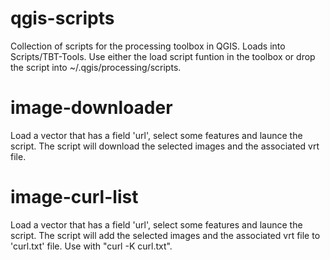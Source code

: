 # qgis-scripts
Collection of scripts for the processing toolbox in QGIS. Loads into Scripts/TBT-Tools. Use either the load script funtion in the toolbox or drop the script into ~/.qgis/processing/scripts.
# image-downloader
Load a vector that has a field 'url', select some features and launce the script. The script will download the selected images and the associated vrt file.
# image-curl-list
Load a vector that has a field 'url', select some features and launce the script. The script will add the selected images and the associated vrt file to 'curl.txt' file. Use with "curl -K curl.txt".
